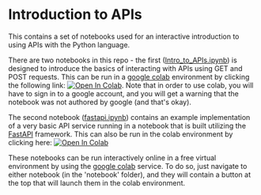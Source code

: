 # Introduction to APIs

<!--- [![Binder](https://mybinder.org/badge_logo.svg)](https://mybinder.org/v2/gh/blue442/DS875/HEAD) -->

This contains a set of notebooks used for an interactive introduction to using APIs with the Python language. 

There are two notebooks in this repo - the first ([Intro_to_APIs.ipynb](https://github.com/blue442/DS875/blob/main/Intro_to_APIs.ipynb)) is designed to introduce the basics of interacting with APIs using GET and POST requests. This can be run in a [google colab](https://colab.research.google.com/) environment by clicking the following link: <a href="https://colab.research.google.com/github/blue442/DS875/blob/main/notebooks/Intro_to_APIs.ipynb" target="_parent"><img src="https://colab.research.google.com/assets/colab-badge.svg" alt="Open In Colab"/></a>. Note that in order to use colab, you will have to sign in to a google account, and you will get a warning that the notebook was not authored by google (and that's okay).

The second notebook ([fastapi.ipynb](https://github.com/blue442/DS875/blob/main/fastapi.ipynb)) contains an example implementation of a very basic API service running in a notebook that is built utilizing the [FastAPI](https://fastapi.tiangolo.com/) framework. This can also be run in the colab environment by clicking here: <a href="https://colab.research.google.com/github/blue442/DS875/blob/main/notebooks/building_an_api.ipynb" target="_parent"><img src="https://colab.research.google.com/assets/colab-badge.svg" alt="Open In Colab"/></a>

<!--- These notebooks can be run using the [Binder](https://mybinder.org/) service by clicking on the Binder button located at the top of this readme, or if you navigate to either notebook they will contain a button at the top to launch using the [google colab](https://colab.research.google.com/) service. -->

These notebooks can be run interactively online in a free virtual environment by using the [google colab](https://colab.research.google.com/) service. To do so, just navigate to either notebook (in the 'notebook' folder),  and they will contain a button at the top that will launch them in the colab environment. 
